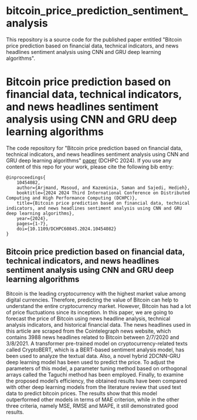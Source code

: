 # bitcoin_price_prediction_sentiment_analysis
This repository is a source code for the published paper entitled "Bitcoin price prediction based on financial data, technical indicators, and news headlines sentiment analysis using CNN and GRU deep learning algorithms".

# Bitcoin price prediction based on financial data, technical indicators, and news headlines sentiment analysis using CNN and GRU deep learning algorithms

The code repository for "Bitcoin price prediction based on financial data, technical indicators, and news headlines sentiment analysis using CNN and GRU deep learning algorithms" [paper](https://ieeexplore.ieee.org/abstract/document/10454082/) (DCHPC 2024). If you use any content of this repo for your work, please cite the following bib entry:
  
    @inproceedings{
        10454082,
        author={Arjmand, Masoud, and Kazeminia, Saman and Sajedi, Hedieh},
        booktitle={2024 2024 Third International Conference on Distributed Computing and High Performance Computing (DCHPC)}, 
        title={Bitcoin price prediction based on financial data, technical indicators, and news headlines sentiment analysis using CNN and GRU deep learning algorithms}, 
        year={2024},
        pages={1-7},
        doi={10.1109/DCHPC60845.2024.10454082}
    }


## Bitcoin price prediction based on financial data, technical indicators, and news headlines sentiment analysis using CNN and GRU deep learning algorithms

Bitcoin is the leading cryptocurrency with the highest market value among digital currencies. Therefore, predicting the value of Bitcoin can help to understand the entire cryptocurrency market. However, Bitcoin has had a lot of price fluctuations since its inception. In this paper, we are going to forecast the price of Bitcoin using news headline analysis, technical analysis indicators, and historical financial data. The news headlines used in this article are scraped from the Cointelegraph news website, which contains 3988 news headlines related to Bitcoin between 2/7/2020 and 3/8/2021. A transformer pre-trained model on cryptocurrency-related texts called CryptoBERT, which is a BERT-based sentiment analysis model, has been used to analyze the textual data. Also, a novel hybrid 2DCNN-GRU deep learning model has been used to predict the price. To adjust the parameters of this model, a parameter tuning method based on orthogonal arrays called the Taguchi method has been employed. Finally, to examine the proposed model’s efficiency, the obtained results have been compared with other deep learning models from the literature review that used text data to predict bitcoin prices. The results show that this model outperformed other models in terms of MAE criterion, while in the other three criteria, namely MSE, RMSE and MAPE, it still demonstrated good results.
